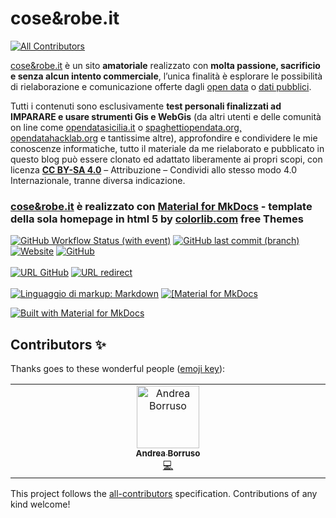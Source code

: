 # cose&robe.it
<!-- ALL-CONTRIBUTORS-BADGE:START - Do not remove or modify this section -->
[![All Contributors](https://img.shields.io/badge/all_contributors-1-orange.svg?style=flat-square)](#contributors-)
<!-- ALL-CONTRIBUTORS-BADGE:END -->
[cose&robe.it](https://coseerobe.it/) è un sito **amatoriale** realizzato con **molta passione, sacrificio e senza alcun intento commerciale**, l’unica finalità è esplorare le possibilità di rielaborazione e comunicazione offerte dagli [open data](https://it.wikipedia.org/wiki/Dati_aperti) o [dati pubblici](https://medium.com/open-data-stories/non-open-data-ma-dati-pubblici-la-metafora-dellacqua-b09ff1c24fe3).

Tutti i contenuti sono esclusivamente **test personali finalizzati ad IMPARARE e usare strumenti Gis e WebGis** (da altri utenti e delle comunità on line come [opendatasicilia.it](http://opendatasicilia.it/) o [spaghettiopendata.org,](http://www.spaghettiopendata.org/) [opendatahacklab.org](http://opendatahacklab.org/site/) e tantissime altre), approfondire e condividere le mie conoscenze informatiche, tutto il materiale da me rielaborato e pubblicato in questo blog può essere clonato ed adattato liberamente ai propri scopi, con licenza **[CC BY-SA 4.0](https://creativecommons.org/licenses/by/4.0/deed.it)** – Attribuzione – Condividi allo stesso modo 4.0 Internazionale, tranne diversa indicazione.

### [cose&robe.it](https://coseerobe.it/) è realizzato con [Material for MkDocs](https://squidfunk.github.io/mkdocs-material/) - template della sola homepage in html 5 by [colorlib.com](https://colorlib.com/) free Themes
[![GitHub Workflow Status (with event)](https://img.shields.io/github/actions/workflow/status/coseerobe/coseerobe/gh-deploy.yml?label=Github%20Pages)](https://coseerobe.it/) [![GitHub last commit (branch)](https://img.shields.io/github/last-commit/coseerobe/coseerobe/main?label=Ultimo%20aggiornamento)](https://coseerobe.it/)  [![Website](https://img.shields.io/website?url=https%3A%2F%2Fcoseerobe.it%2Fblog%2F&label=Sito%20web%20onlie)](https://coseerobe.it/) [![GitHub](https://img.shields.io/github/license/coseerobe/coseerobe?label=Licenza)](https://github.com/coseerobe/coseerobe/blob/main/LICENSE.md) 
<br><br>
<a href="https://coseerobe.github.io" target="_black"> 
<img src="https://img.shields.io/static/v1?label=URL%20di%20GitHub&message=coseerobe.github.io&color=ff0000&logo=HTML5&logoColor=ff0000&style=for-the-badge" title="URL GitHub"></a>
<a href="https://coseerobe.it" target="_black"> 
<img src="https://img.shields.io/static/v1?label=URL%20di%20redirectb&message=coseerobe.it&color=ff0000&logo=HTML5&logoColor=ff0000&style=for-the-badge" title="URL redirect"></a>
<br> <br>
<a href="https://www.mkdocs.org/" target="_black"> 
<img src="https://img.shields.io/static/v1?label=Linguaggio%20di%20markup&message=Markdown&color=ff0000&logo=Markdown&logoColor=ff0000&style=for-the-badge" title="Linguaggio di markup: Markdown"></a>
<a href="https://squidfunk.github.io/mkdocs-material/" target="_black"> 
 <img src="https://img.shields.io/static/v1?label=Template%20di%20MkDocs&message=Material for MkDocs&color=ff0000&logo=Markdown&logoColor=ff0000&style=for-the-badge" title="[Material for MkDocs"> 
</a>

[![Built with Material for MkDocs](https://img.shields.io/badge/Material_for_MkDocs-526CFE?style=for-the-badge&logo=MaterialForMkDocs&logoColor=white)](https://squidfunk.github.io/mkdocs-material/)

## Contributors ✨

Thanks goes to these wonderful people ([emoji key](https://allcontributors.org/docs/en/emoji-key)):

<!-- ALL-CONTRIBUTORS-LIST:START - Do not remove or modify this section -->
<!-- prettier-ignore-start -->
<!-- markdownlint-disable -->
<table>
  <tbody>
    <tr>
      <td align="center" valign="top" width="14.28%"><a href="https://medium.com/@aborruso"><img src="https://avatars.githubusercontent.com/u/30607?v=4?s=100" width="100px;" alt="Andrea Borruso"/><br /><sub><b>Andrea Borruso</b></sub></a><br /><a href="https://github.com/coseerobe/coseerobe/commits?author=aborruso" title="Code">💻</a></td>
    </tr>
  </tbody>
</table>

<!-- markdownlint-restore -->
<!-- prettier-ignore-end -->

<!-- ALL-CONTRIBUTORS-LIST:END -->

This project follows the [all-contributors](https://github.com/all-contributors/all-contributors) specification. Contributions of any kind welcome!
